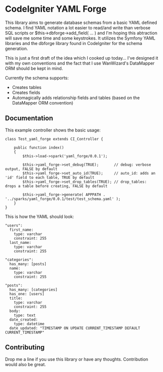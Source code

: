 CodeIgniter YAML Forge
======================
This library aims to generate database schemas from a basic YAML defined schema. I find YAML notation a lot easier to read/and write than verbose SQL scripts or $this->dbforge->add_field( ... ) and I'm hoping this abtraction will save me some time and some keystrokes. It utilizes the Symfony YAML libraries and the dbforge library found in CodeIgniter for the schema generation.

This is just a first draft of the idea which I cooked up today... I've designed it with my own conventions and the fact that I use WanWizard's DataMapper ORM should be kept in mind.

Currently the schema supports:
* Creates tables
* Creates fields
* Automagically adds relationship fields and tables (based on the DataMapper ORM convention)

Documentation
-------------

This example controller shows the basic usage:

    class Test_yaml_forge extends CI_Controller {
    
        public function index()
        {
            $this->load->spark('yaml_forge/0.0.1');
        
            $this->yaml_forge->set_debug(TRUE);       // debug: verbose output, FALSE by default
            $this->yaml_forge->set_auto_id(TRUE);     // auto_id: adds an 'id' field to each table, TRUE by default
            $this->yaml_forge->set_drop_tables(TRUE); // drop_tables: drops a table before creating, FALSE by default

            $this->yaml_forge->generate( APPPATH . '../sparks/yaml_forge/0.0.1/test/test_schema.yaml' );
        }
    }

This is how the YAML should look:

    "users":
      first_name: 
        type: varchar
        constraint: 255
      last_name:
        type: varchar
        constraint: 255

    "categories":
      has_many: [posts]
      name:
        type: varchar
        constraint: 255

    "posts":
      has_many: [categories]
      has_one: [users]
      title:
        type: varchar
        constraint: 255
      body:
        type: text
      date_created:
        type: datetime
      date_updated: "TIMESTAMP ON UPDATE CURRENT_TIMESTAMP DEFAULT CURRENT_TIMESTAMP"


Contributing
------------
Drop me a line if you use this library or have any thoughts. Contribution would also be great.
